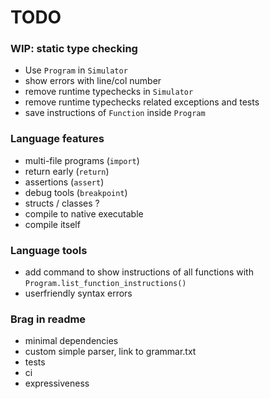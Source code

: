 # TODO

### WIP: static type checking
- Use `Program` in `Simulator`
- show errors with line/col number
- remove runtime typechecks in `Simulator`
- remove runtime typechecks related exceptions and tests
- save instructions of `Function` inside `Program`


### Language features
- multi-file programs (`import`)
- return early (`return`)
- assertions (`assert`)
- debug tools (`breakpoint`)
- structs / classes ?
- compile to native executable
- compile itself

### Language tools
- add command to show instructions of all functions with `Program.list_function_instructions()`
- userfriendly syntax errors

### Brag in readme
- minimal dependencies
- custom simple parser, link to grammar.txt
- tests
- ci
- expressiveness
